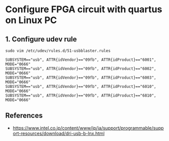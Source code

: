 # Configure FPGA circuit with quartus on Linux PC

## 1. Configure udev rule

```
sudo vim /etc/udev/rules.d/51-usbblaster.rules
```
```
SUBSYSTEM=="usb", ATTR{idVendor}=="09fb", ATTR{idProduct}=="6001", MODE="0666"
SUBSYSTEM=="usb", ATTR{idVendor}=="09fb", ATTR{idProduct}=="6002", MODE="0666"
SUBSYSTEM=="usb", ATTR{idVendor}=="09fb", ATTR{idProduct}=="6003", MODE="0666"
SUBSYSTEM=="usb", ATTR{idVendor}=="09fb", ATTR{idProduct}=="6010", MODE="0666"
SUBSYSTEM=="usb", ATTR{idVendor}=="09fb", ATTR{idProduct}=="6810", MODE="0666"
```

## References

- https://www.intel.co.jp/content/www/jp/ja/support/programmable/support-resources/download/dri-usb-b-lnx.html
